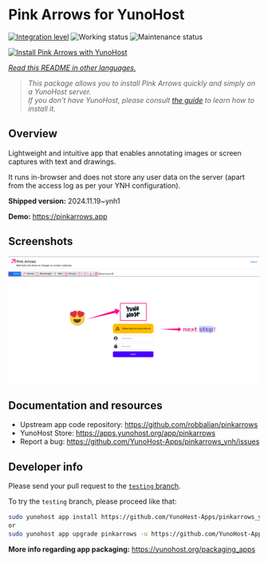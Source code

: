 <!--
N.B.: This README was automatically generated by <https://github.com/YunoHost/apps/tree/master/tools/readme_generator>
It shall NOT be edited by hand.
-->

# Pink Arrows for YunoHost

[![Integration level](https://apps.yunohost.org/badge/integration/pinkarrows)](https://ci-apps.yunohost.org/ci/apps/pinkarrows/)
![Working status](https://apps.yunohost.org/badge/state/pinkarrows)
![Maintenance status](https://apps.yunohost.org/badge/maintained/pinkarrows)

[![Install Pink Arrows with YunoHost](https://install-app.yunohost.org/install-with-yunohost.svg)](https://install-app.yunohost.org/?app=pinkarrows)

*[Read this README in other languages.](./ALL_README.md)*

> *This package allows you to install Pink Arrows quickly and simply on a YunoHost server.*  
> *If you don't have YunoHost, please consult [the guide](https://yunohost.org/install) to learn how to install it.*

## Overview

Lightweight and intuitive app that enables annotating images or screen captures with text and drawings.

It runs in-browser and does not store any user data on the server (apart from the access log as per your YNH configuration).


**Shipped version:** 2024.11.19~ynh1

**Demo:** <https://pinkarrows.app>

## Screenshots

![Screenshot of Pink Arrows](./doc/screenshots/pinkarrows_ynh.png)

## Documentation and resources

- Upstream app code repository: <https://github.com/robbalian/pinkarrows>
- YunoHost Store: <https://apps.yunohost.org/app/pinkarrows>
- Report a bug: <https://github.com/YunoHost-Apps/pinkarrows_ynh/issues>

## Developer info

Please send your pull request to the [`testing` branch](https://github.com/YunoHost-Apps/pinkarrows_ynh/tree/testing).

To try the `testing` branch, please proceed like that:

```bash
sudo yunohost app install https://github.com/YunoHost-Apps/pinkarrows_ynh/tree/testing --debug
or
sudo yunohost app upgrade pinkarrows -u https://github.com/YunoHost-Apps/pinkarrows_ynh/tree/testing --debug
```

**More info regarding app packaging:** <https://yunohost.org/packaging_apps>
